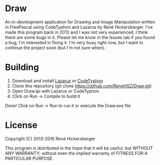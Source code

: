 # Draw
An in-development application for Drawing and Image Manipulation written in FreePascal using CodeTyphon and Lazarus by René Hickersberger.
I've made this program back in 2013 and I was not very experienced. I think there are some bugs in it. Please let me know in the Issues tab if you found a bug, I'm interested in fixing it. I'm very busy right now, but I want to continue the project soon (but I'm not sure when).

# Building

  1. Download and install [Lazarus](http://www.lazarus-ide.org) or [CodeTyphon](http://www.pilotlogic.com/sitejoom/index.php/codetyphon)
  2. Clone this repository (git clone https://github.com/ReneHSZ/Draw.git)
  3. Open Draw.lpi with Lazarus or CodeTyphon
  4. Click on Run -> Compile to build it
  
Done!
Click on Run -> Run to run it or execute the Draw.exe file

# License

Copyright (C) 2013-2016  René Hickersberger

This program is distributed in the hope that it will be useful,
but WITHOUT ANY WARRANTY; without even the implied warranty of
FITNESS FOR A PARTICULAR PURPOSE.

